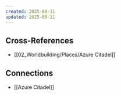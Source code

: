 ```yaml
---
created: 2025-08-11
updated: 2025-08-11
---
```




## Cross-References

- [[02_Worldbuilding/Places/Azure Citadel]]


## Connections

- [[Azure Citadel]]
